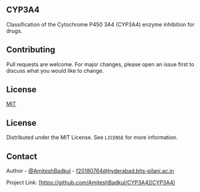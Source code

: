 ## CYP3A4
Classification of the Cytochrome P450 3A4 (CYP3A4) enzyme inhibition for drugs. 

## Contributing
Pull requests are welcome. For major changes, please open an issue first to discuss what you would like to change.


## License
[MIT](https://github.com/AmiteshBadkul/CYP3A4/blob/master/LICENSE)

<!-- LICENSE -->
## License

Distributed under the MIT License. See `LICENSE` for more information.

<!-- CONTACT -->
## Contact

Author - [@AmiteshBadkul](https://github.com/AmiteshBadkul) - f20180764@hyderabad.bits-pilani.ac.in

Project Link: [https://github.com/AmiteshBadkul/CYP3A4](CYP3A4)

